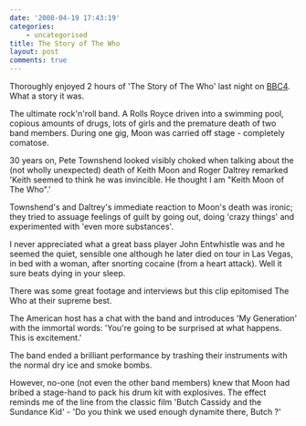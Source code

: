 ```yaml
---
date: '2008-04-19 17:43:19'
categories:
    - uncategorised
title: The Story of The Who
layout: post
comments: true
---
```

Thoroughly enjoyed 2 hours of 'The Story of The Who' last night on
[BBC4](http://www.bbc.co.uk/bbcfour/listings/programme.shtml?day=yesterday&filename=20080418/20080418_2130_4544_15851_120&service_id=4544).
What a story it was.

The ultimate rock'n'roll band. A Rolls Royce driven into a swimming
pool, copious amounts of drugs, lots of girls and the premature death of
two band members. During one gig, Moon was carried off stage -
completely comatose.

30 years on, Pete Townshend looked visibly choked when talking about the
(not wholly unexpected) death of Keith Moon and Roger Daltrey remarked
'Keith seemed to think he was invincible. He thought I am "Keith Moon of
The Who".'

Townshend's and Daltrey's immediate reaction to Moon's death was ironic;
they tried to assuage feelings of guilt by going out, doing 'crazy
things' and experimented with 'even more substances'.

I never appreciated what a great bass player John Entwhistle was and he
seemed the quiet, sensible one although he later died on tour in Las
Vegas, in bed with a woman, after snorting cocaine (from a heart
attack). Well it sure beats dying in your sleep.

There was some great footage and interviews but this clip epitomised The
Who at their supreme best.

The American host has a chat with the band and introduces 'My
Generation' with the immortal words: 'You're going to be surprised at
what happens. This is excitement.'

The band ended a brilliant performance by trashing their instruments
with the normal dry ice and smoke bombs.

However, no-one (not even the other band members) knew that Moon had
bribed a stage-hand to pack his drum kit with explosives. The effect
reminds me of the line from the classic film 'Butch Cassidy and the
Sundance Kid' - 'Do you think we used enough dynamite there, Butch ?'
